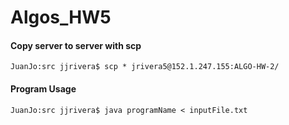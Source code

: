 # Algos_HW5

#### Copy server to server with scp

```
JuanJo:src jjrivera$ scp * jrivera5@152.1.247.155:ALGO-HW-2/

```
#### Program Usage

```
JuanJo:src jjrivera$ java programName < inputFile.txt

```
